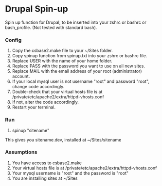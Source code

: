 Drupal Spin-up
==============

Spin up function for Drupal, to be inserted into your zshrc or bashrc or bash_profile.
(Not tested with standard bash).

### Config

1. Copy the csbase2.make file to your ~/Sites folder.
2. Copy spinup function from spinup.txt into your zshrc or bashrc file.
3. Replace USER with the name of your home folder.
3. Replace PASS with the password you want to use on all new sites.
4. Replace MAIL with the email address of your root (administrator) account.
5. If your local mysql user is not username "root" and password "root", change code accordingly.
6. Double-check that your virtual hosts file is at /private/etc/apache2/extra/httpd-vhosts.conf
7. If not, alter the code accordingly.
8. Restart your terminal.

### Run

1. spinup "sitename"

This gives you sitename.dev, installed at ~/Sites/sitename


### Assumptions

1. You have access to csbase2.make
2. Your virtual hosts file is at /private/etc/apache2/extra/httpd-vhosts.conf
3. Your mysql username is "root" and the password is "root"
3. You are installing sites at ~/Sites
